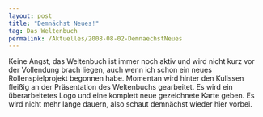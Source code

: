 ```yaml
---
layout: post
title: "Demnächst Neues!"
tag: Das Weltenbuch
permalink: /Aktuelles/2008-08-02-DemnaechstNeues
---
```



Keine Angst, das Weltenbuch ist immer noch aktiv und wird nicht kurz vor der Vollendung brach liegen, auch wenn ich schon ein neues Rollenspielprojekt begonnen habe. Momentan wird hinter den Kulissen fleißig an der Präsentation des Weltenbuchs gearbeitet. Es wird ein überarbeitetes Logo und eine komplett neue gezeichnete Karte geben. Es wird nicht mehr lange dauern, also schaut demnächst wieder hier vorbei.


